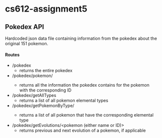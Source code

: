 # cs612-assignment5

## Pokedex API
Hardcoded json data file containing information from the pokedex about the original 151 pokemon.

#### Routes

- /pokedex
  - returns the entire pokedex
- /pokedex/pokemon/<ID>
  - returns all the information the pokedex contains for the pokemon with the corresponding ID
- /pokedex/getAllTypes
  - returns a list of all pokemon elemental types 
- /pokedex/getPokemonByType/<elemental type>
  - returns a list of all pokemon that have the corresponding elemental type
- /pokedex/getEvolutions/<pokemon (either name or ID)>
  - returns previous and next evolution of a pokemon, if applicable
